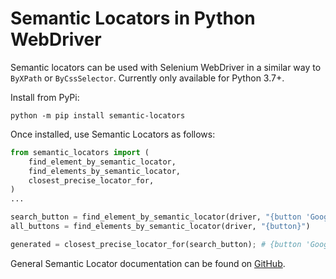 # Semantic Locators in Python WebDriver

Semantic locators can be used with Selenium WebDriver in a similar way to
`ByXPath` or `ByCssSelector`. Currently only available for Python 3.7+.

Install from PyPi:

`python -m pip install semantic-locators`

Once installed, use Semantic Locators as follows:

```python
from semantic_locators import (
    find_element_by_semantic_locator,
    find_elements_by_semantic_locator,
    closest_precise_locator_for,
)
...

search_button = find_element_by_semantic_locator(driver, "{button 'Google search'}")
all_buttons = find_elements_by_semantic_locator(driver, "{button}")

generated = closest_precise_locator_for(search_button); # {button 'Google search'}
```

General Semantic Locator documentation can be found on
[GitHub](http://github.com/google/semantic-locators#readme).
